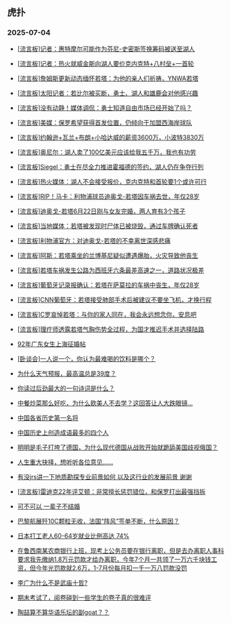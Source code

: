 ## 虎扑 
### 2025-07-04

+ [[流言板]记者：惠特摩尔可能作为芬尼-史密斯签换筹码被送至湖人](https://bbs.hupu.com/633557333.html)

+ [[流言板]记者：热火就威金斯向湖人要价克内克特+八村垒+一首轮](https://bbs.hupu.com/633558194.html)

+ [[流言板]詹姆斯更新动态缅怀若塔：为他的亲人们祈祷，YNWA若塔](https://bbs.hupu.com/633554265.html)

+ [[流言板]太阳记者：若比尔被买断，勇士、湖人和雄鹿会对他感兴趣](https://bbs.hupu.com/633557939.html)

+ [[流言板]没有动静！媒体调侃：勇士知道自由市场已经开始了吗？](https://bbs.hupu.com/633555818.html)

+ [[流言板]美媒：保罗希望获得首发位置，仍倾向于加盟西海岸球队](https://bbs.hupu.com/633556246.html)

+ [[流言板]约翰逊+瓦兰+布朗+小哈达威的薪资3600万，小波特3830万](https://bbs.hupu.com/633558499.html)

+ [[流言板]奥尼尔：湖人卖了100亿美元应该给我五千万，我也有功劳](https://bbs.hupu.com/633556313.html)

+ [[流言板]Siegel：勇士在尽全力推进霍福德的签约，湖人仍在争夺行列](https://bbs.hupu.com/633559045.html)

+ [[流言板]热火媒体：湖人不会接受报价，克内克特和首轮要1个或许可行](https://bbs.hupu.com/633559495.html)

+ [[流言板]RIP！马卡：利物浦球员迪奥戈-若塔因车祸去世，年仅28岁](https://bbs.hupu.com/633551981.html)

+ [[流言板]迪奥戈-若塔6月22日刚与女友完婚，两人育有3个孩子](https://bbs.hupu.com/633552307.html)

+ [[流言板]当地媒体：若塔被发现时尸体已被烧毁，通过车牌确认死者](https://bbs.hupu.com/633552712.html)

+ [[流言板]利物浦官方：对迪奥戈-若塔的不幸离世深感悲痛](https://bbs.hupu.com/633553417.html)

+ [[流言板]阿斯：若塔乘坐的兰博基尼疑似遭遇爆胎，火灾导致他丧生](https://bbs.hupu.com/633552564.html)

+ [[流言板]若塔车祸发生公路为西班牙六条最差高速之一，道路状况极差](https://bbs.hupu.com/633553718.html)

+ [[流言板]葡萄牙记录报确认：若塔在萨莫拉的车祸中丧生，年仅28岁](https://bbs.hupu.com/633552340.html)

+ [[流言板]CNN葡萄牙：若塔接受肺部手术后被建议不要坐飞机，才换行程](https://bbs.hupu.com/633556689.html)

+ [[流言板]C罗哀悼若塔：与你的家人同在，我会永远想念你，安息吧](https://bbs.hupu.com/633554261.html)

+ [[流言板]理疗师透露若塔气胸伤势全过程，为国才推迟手术并选择陆路](https://bbs.hupu.com/633558788.html)

+ [92年广东女生上海征婚帖](https://bbs.hupu.com/633555552.html)

+ [[卧谈会]一人说一个，你认为最难喝的饮料是哪个？](https://bbs.hupu.com/633556564.html)

+ [为什么天气预报，最高温总是39度？](https://bbs.hupu.com/633554647.html)

+ [你读过后劲最大的一句诗词是什么？](https://bbs.hupu.com/633554687.html)

+ [中餐炒菜那么好吃，为什么欧美人不去学？这回答让人大跌眼镜… ](https://bbs.hupu.com/633556221.html)

+ [中国各省历史第一名将 ](https://bbs.hupu.com/633555023.html)

+ [中国历史上创造成语最多的四个人 ](https://bbs.hupu.com/633554474.html)

+ [明明是毛子打垮了德国，为什么现代德国从战败开始就跪舔美国歧视俄国？](https://bbs.hupu.com/633554661.html)

+ [人生重大抉择，想听听各位意见……](https://bbs.hupu.com/633554614.html)

+ [有没jrs讲一下地质勘探专业前景如何 以及这行业的发展前景 谢谢](https://bbs.hupu.com/633554336.html)

+ [[流言板]雷迪克22年评艾顿：非常擅长惩罚错位，和保罗打出最强挡拆](https://bbs.hupu.com/633559067.html)

+ [可不可以 一辈子不结婚](https://bbs.hupu.com/633558337.html)

+ [巴黎航展歼10C颗粒无收，法国“阵风”签单不断，什么原因？](https://bbs.hupu.com/633558842.html)

+ [日本打工老人60-64岁就业比例高达 74%](https://bbs.hupu.com/633558885.html)

+ [在鲁西南某农商银行上班，现考上公务员要在银行离职，但是去办离职人事科要求我先缴纳1.8万元罚款才给办离职，今年7个月一共领了一万六千块钱工资，但今年光罚款就2.6万，1-7月份每月扣一千一万八罚款没罚](https://bbs.hupu.com/633558313.html)

+ [李广为什么不是武庙十哲?](https://bbs.hupu.com/633556192.html)

+ [期末考试了，阅卷碰到一些学生的卷子真的很难评](https://bbs.hupu.com/633555529.html)

+ [陶喆算不算华语乐坛的副goat？？](https://bbs.hupu.com/633557207.html)

